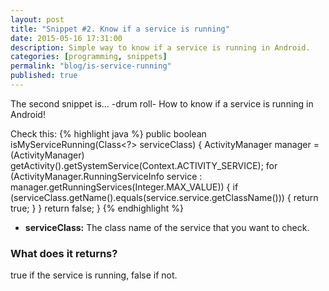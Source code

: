 ```yaml
---
layout: post
title: "Snippet #2. Know if a service is running"
date: 2015-05-16 17:31:00
description: Simple way to know if a service is running in Android.
categories: [programming, snippets]
permalink: "blog/is-service-running"
published: true
---
```


The second snippet is... -drum roll- How to know if a service is running in Android!

Check this:
{% highlight java %}
public boolean isMyServiceRunning(Class<?> serviceClass) {
    ActivityManager manager = (ActivityManager) getActivity().getSystemService(Context.ACTIVITY_SERVICE);
    for (ActivityManager.RunningServiceInfo service : manager.getRunningServices(Integer.MAX_VALUE)) {
        if (serviceClass.getName().equals(service.service.getClassName())) {
            return true;
        }
    }
    return false;
}
{% endhighlight %}

- **serviceClass:** The class name of the service that you want to check.

### What does it returns?
true if the service is running, false if not.
